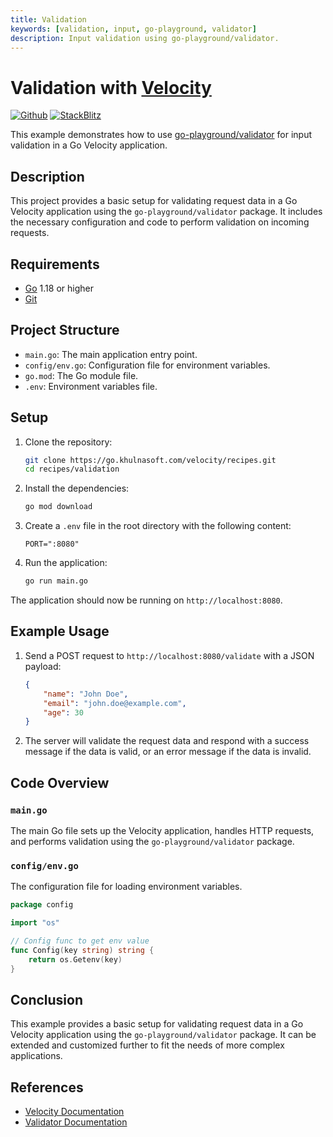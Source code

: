 ```yaml
---
title: Validation
keywords: [validation, input, go-playground, validator]
description: Input validation using go-playground/validator.
---
```


# Validation with [Velocity](https://khulnasoft.io)

[![Github](https://img.shields.io/static/v1?label=&message=Github&color=2ea44f&style=for-the-badge&logo=github)](https://go.khulnasoft.com/velocity/recipes/tree/master/validation) [![StackBlitz](https://img.shields.io/static/v1?label=&message=StackBlitz&color=2ea44f&style=for-the-badge&logo=StackBlitz)](https://stackblitz.com/github/khulnasoft/recipes/tree/master/validation)

This example demonstrates how to use [go-playground/validator](https://github.com/go-playground/validator) for input validation in a Go Velocity application.

## Description

This project provides a basic setup for validating request data in a Go Velocity application using the `go-playground/validator` package. It includes the necessary configuration and code to perform validation on incoming requests.

## Requirements

- [Go](https://golang.org/dl/) 1.18 or higher
- [Git](https://git-scm.com/downloads)

## Project Structure

- `main.go`: The main application entry point.
- `config/env.go`: Configuration file for environment variables.
- `go.mod`: The Go module file.
- `.env`: Environment variables file.

## Setup

1. Clone the repository:
    ```bash
    git clone https://go.khulnasoft.com/velocity/recipes.git
    cd recipes/validation
    ```

2. Install the dependencies:
    ```bash
    go mod download
    ```

3. Create a `.env` file in the root directory with the following content:
    ```dotenv
    PORT=":8080"
    ```

4. Run the application:
    ```bash
    go run main.go
    ```

The application should now be running on `http://localhost:8080`.

## Example Usage

1. Send a POST request to `http://localhost:8080/validate` with a JSON payload:
    ```json
    {
        "name": "John Doe",
        "email": "john.doe@example.com",
        "age": 30
    }
    ```

2. The server will validate the request data and respond with a success message if the data is valid, or an error message if the data is invalid.

## Code Overview

### `main.go`

The main Go file sets up the Velocity application, handles HTTP requests, and performs validation using the `go-playground/validator` package.

### `config/env.go`

The configuration file for loading environment variables.

```go
package config

import "os"

// Config func to get env value
func Config(key string) string {
    return os.Getenv(key)
}
```

## Conclusion

This example provides a basic setup for validating request data in a Go Velocity application using the `go-playground/validator` package. It can be extended and customized further to fit the needs of more complex applications.

## References

- [Velocity Documentation](https://docs.khulnasoft.io)
- [Validator Documentation](https://github.com/go-playground/validator)
